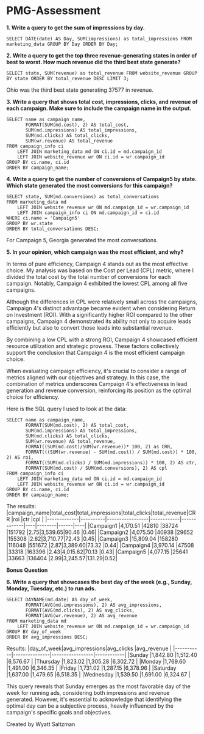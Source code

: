 # PMG-Assessment

**1. Write a query to get the sum of impressions by day.**
```MYSQL
SELECT DATE(date) AS Day, SUM(impressions) as total_impressions FROM marketing_data GROUP BY Day ORDER BY Day;
```

**2. Write a query to get the top three revenue-generating states in order of best to worst. How much revenue did the third best state generate?**
```MYSQL
SELECT state, SUM(revenue) as total_revenue FROM website_revenue GROUP BY state ORDER BY total_revenue DESC LIMIT 3;
```
Ohio was the third best state generating 37577 in revenue.

**3. Write a query that shows total cost, impressions, clicks, and revenue of each campaign. Make sure to include the campaign name in the output.**
```MYSQL
SELECT name as campaign_name,
       FORMAT(SUM(md.cost), 2) AS total_cost,
       SUM(md.impressions) AS total_impressions,
       SUM(md.clicks) AS total_clicks,
       SUM(wr.revenue) AS total_revenue
FROM campaign_info ci
    LEFT JOIN marketing_data md ON ci.id = md.campaign_id
    LEFT JOIN website_revenue wr ON ci.id = wr.campaign_id
GROUP BY ci.name, ci.id
ORDER BY campaign_name;
```

**4. Write a query to get the number of conversions of Campaign5 by state. Which state generated the most conversions for this campaign?**
```MYSQL
SELECT state, SUM(md.conversions) as total_conversations
FROM marketing_data md
    LEFT JOIN website_revenue wr ON md.campaign_id = wr.campaign_id
    LEFT JOIN campaign_info ci ON md.campaign_id = ci.id
WHERE ci.name = 'Campaign5'
GROUP BY wr.state
ORDER BY total_conversations DESC;
```
For Campaign 5, Georgia generated the most conversations.

**5. In your opinion, which campaign was the most efficient, and why?**

In terms of pure efficiency, Campaign 4 stands out as the most effective choice. My analysis was based on the Cost per Lead (CPL) metric, where I divided the total cost by the total number of conversions for each campaign. Notably, Campaign 4 exhibited the lowest CPL among all five campaigns. 

Although the differences in CPL were relatively small across the campaigns, Campaign 4's distinct advantage became evident when considering Return on Investment (ROI). With a significantly higher ROI compared to the other campaigns, Campaign 4 demonstrated its ability not only to acquire leads efficiently but also to convert those leads into substantial revenue. 

By combining a low CPL with a strong ROI, Campaign 4 showcased efficient resource utilization and strategic prowess. These factors collectively support the conclusion that Campaign 4 is the most efficient campaign choice.

When evaluating campaign efficiency, it's crucial to consider a range of metrics aligned with our objectives and strategy. In this case, the combination of metrics underscores Campaign 4's effectiveness in lead generation and revenue conversion, reinforcing its position as the optimal choice for efficiency.

Here is the SQL query I used to look at the data:
```MYSQL
SELECT name as campaign_name,
       FORMAT(SUM(md.cost), 2) AS total_cost,
       SUM(md.impressions) AS total_impressions,
       SUM(md.clicks) AS total_clicks,
       SUM(wr.revenue) AS total_revenue,
       FORMAT((SUM(md.cost)/SUM(wr.revenue))* 100, 2) as CRR,
       FORMAT(((SUM(wr.revenue) - SUM(md.cost)) / SUM(md.cost)) * 100, 2) AS roi,
       FORMAT((SUM(md.clicks) / SUM(md.impressions)) * 100, 2) AS ctr,
       FORMAT(SUM(md.cost) / SUM(md.conversions), 2) AS cpl
FROM campaign_info ci
    LEFT JOIN marketing_data md ON ci.id = md.campaign_id
    LEFT JOIN website_revenue wr ON ci.id = wr.campaign_id
GROUP BY ci.name, ci.id
ORDER BY campaign_name;
```
The results:
|campaign_name|total_cost|total_impressions|total_clicks|total_revenue|CRR |roi     |ctr   |cpl |
|-------------|----------|-----------------|------------|-------------|----|--------|------|----|
|Campaign1    |4,170.51  |42810            |38724       |151792       |2.75|3,539.65|90.46 |0.46|
|Campaign2    |4,075.50  |40938            |29652       |155308       |2.62|3,710.77|72.43 |0.45|
|Campaign3    |15,809.04 |158280           |116048      |551672       |2.87|3,389.60|73.32 |0.44|
|Campaign4    |3,970.14  |47508            |33318       |163396       |2.43|4,015.62|70.13 |0.43|
|Campaign5    |4,077.15  |25641            |33663       |136404       |2.99|3,245.57|131.29|0.52|


**Bonus Question**

**6. Write a query that showcases the best day of the week (e.g., Sunday, Monday, Tuesday, etc.) to run ads.**

```MYSQL
SELECT DAYNAME(md.date) AS day_of_week,
       FORMAT(AVG(md.impressions), 2) AS avg_impressions,
       FORMAT(AVG(md.clicks), 2) AS avg_clicks,
       FORMAT(AVG(wr.revenue), 2) AS avg_revenue
FROM marketing_data md
    LEFT JOIN website_revenue wr ON md.campaign_id = wr.campaign_id
GROUP BY day_of_week
ORDER BY avg_impressions DESC;
```
Results:
|day_of_week|avg_impressions|avg_clicks       |avg_revenue |
|-----------|---------------|-----------------|------------|
|Sunday     |1,842.80       |1,512.40         |6,576.67    |
|Thursday   |1,823.02       |1,305.28         |6,302.72    |
|Monday     |1,769.60       |1,491.00         |6,346.35    |
|Friday     |1,731.02       |1,287.15         |6,378.96    |
|Saturday   |1,637.00       |1,479.65         |6,518.35    |
|Wednesday  |1,539.50       |1,691.00         |6,324.67    |


This query reveals that Sunday emerges as the most favorable day of the week for running ads, considering both impressions and revenue generated. However, it's essential to acknowledge that identifying the optimal day can be a subjective process, heavily influenced by the campaign's specific goals and objectives.

Created by Wyatt Saltzman
